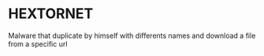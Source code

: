 # HEXTORNET

Malware that duplicate by himself with differents names and download a file from a specific url
